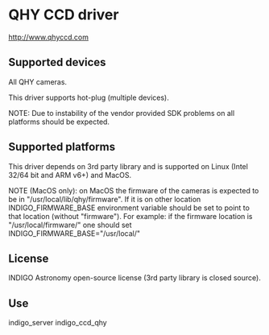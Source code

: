 # QHY CCD driver

http://www.qhyccd.com

## Supported devices

All QHY cameras.

This driver supports hot-plug (multiple devices).

NOTE: Due to instability of the vendor provided SDK problems on all platforms should be expected.

## Supported platforms

This driver depends on 3rd party library and is supported on Linux (Intel 32/64 bit and ARM v6+) and MacOS.

NOTE (MacOS only): on MacOS the firmware of the cameras is expected to be in "/usr/local/lib/qhy/firmware". If it is on other
location INDIGO_FIRMWARE_BASE environment variable should be set to point to that location (without "firmware").
For example: if the firmware location is "/usr/local/firmware/" one should set INDIGO_FIRMWARE_BASE="/usr/local/"

## License

INDIGO Astronomy open-source license (3rd party library is closed source).

## Use

indigo_server indigo_ccd_qhy
